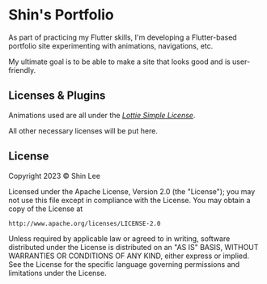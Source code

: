 # Shin's Portfolio

As part of practicing my Flutter skills, I'm developing a Flutter-based portfolio site experimenting with animations, navigations, etc.

My ultimate goal is to be able to make a site that looks good and is user-friendly. 

## Licenses & Plugins

Animations used are all under the [*Lottie Simple License*](https://lottiefiles.com/page/license).

All other necessary licenses will be put here.

## License
Copyright 2023 © Shin Lee

Licensed under the Apache License, Version 2.0 (the "License");
you may not use this file except in compliance with the License.
You may obtain a copy of the License at

    http://www.apache.org/licenses/LICENSE-2.0

Unless required by applicable law or agreed to in writing, software
distributed under the License is distributed on an "AS IS" BASIS,
WITHOUT WARRANTIES OR CONDITIONS OF ANY KIND, either express or implied.
See the License for the specific language governing permissions and
limitations under the License.
